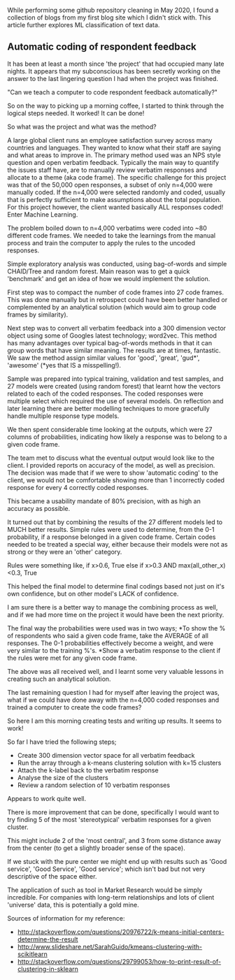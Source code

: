 While performing some github repository cleaning in May 2020, I found a collection of blogs from my first blog site which I didn't stick with. This article further explores ML classification of text data.

## Automatic coding of respondent feedback

It has been at least a month since 'the project' that had occupied many late nights. It appears that my subconscious has been secretly working on the answer to the last lingering question I had when the project was finished.

"Can we teach a computer to code respondent feedback automatically?"

So on the way to picking up a morning coffee, I started to think through the logical steps needed. It worked! It can be done!

So what was the project and what was the method?

A large global client runs an employee satisfaction survey across many countries and languages. They wanted to know what their staff are saying and what areas to improve in. The primary method used was an NPS style question and open verbatim feedback. Typically the main way to quantify the issues staff have, are to manually review verbatim responses and allocate to a theme (aka code frame). The specific challenge for this project was that of the 50,000 open responses, a subset of only n=4,000 were manually coded. If the n=4,000 were selected randomly and coded, usually that is perfectly sufficient to make assumptions about the total population. For this project however, the client wanted basically ALL responses coded! Enter Machine Learning.

The problem boiled down to n=4,000 verbatims were coded into ~80 different code frames. We needed to take the learnings from the manual process and train the computer to apply the rules to the uncoded responses.

Simple exploratory analysis was conducted, using bag-of-words and simple CHAID/Tree and random forest. Main reason was to get a quick 'benchmark' and get an idea of how we would implement the solution.

First step was to compact the number of code frames into 27 code frames. This was done manually but in retrospect could have been better handled or complemented by an analytical solution (which would aim to group code frames by similarity).

Next step was to convert all verbatim feedback into a 300 dimension vector object using some of Googles latest technology; word2vec. This method has many advantages over typical bag-of-words methods in that it can group words that have similar meaning. The results are at times, fantastic. We saw the method assign similar values for 'good', 'great', 'gud*', 'awesome' (*yes that IS a misspelling!).

Sample was prepared into typical training, validation and test samples, and 27 models were created (using random forest) that learnt how the vectors related to each of the coded responses. The coded responses were multiple select which required the use of several models. On reflection and later learning there are better modelling techniques to more gracefully handle multiple response type models.

We then spent considerable time looking at the outputs, which were 27 columns of probabilities, indicating how likely a response was to belong to a given code frame.

The team met to discuss what the eventual output would look like to the client. I provided reports on accuracy of the model, as well as precision. The decision was made that if we were to show 'automatic coding' to the client, we would not be comfortable showing more than 1 incorrectly coded response for every 4 correctly coded responses.

This became a usability mandate of 80% precision, with as high an accuracy as possible.

It turned out that by combining the results of the 27 different models led to MUCH better results. Simple rules were used to determine, from the 0-1 probability, if a response belonged in a given code frame. Certain codes needed to be treated a special way, either because their models were not as strong or they were an 'other' category.

Rules were something like,
if x>0.6, True
else if x>0.3 AND max(all_other_x)<0.3, True

This helped the final model to determine final codings based not just on it's own confidence, but on other model's LACK of confidence.

I am sure there is a better way to manage the combining process as well, and if we had more time on the project it would have been the next priority.

The final way the probabilities were used was in two ways;
*To show the % of respondents who said a given code frame, take the AVERAGE of all responses. The 0-1 probabilities effectively become a weight, and were very similar to the training %'s.
*Show a verbatim response to the client if the rules were met for any given code frame.

The above was all received well, and I learnt some very valuable lessons in creating such an analytical solution.

The last remaining question I had for myself after leaving the project was, what if we could have done away with the n=4,000 coded responses and trained a computer to create the code frames?

So here I am this morning creating tests and writing up results. It seems to work!

So far I have tried the following steps;

* Create 300 dimension vector space for all verbatim feedback
* Run the array through a k-means clustering solution with k=15 clusters
* Attach the k-label back to the verbatim response
* Analyse the size of the clusters
* Review a random selection of 10 verbatim responses

Appears to work quite well.

There is more improvement that can be done, specifically I would want to try finding 5 of the most 'stereotypical' verbatim responses for a given cluster.

This might include 2 of the 'most central', and 3 from some distance away from the center (to get a slightly broader sense of the space).

If we stuck with the pure center we might end up with results such as 'Good service', 'Good Service', 'Good service'; which isn't bad but not very descriptive of the space either.

The application of such as tool in Market Research would be simply incredible. For companies with long-term relationships and lots of client 'universe' data, this is potentially a gold mine.

Sources of information for my reference:

* http://stackoverflow.com/questions/20976722/k-means-initial-centers-determine-the-result
* http://www.slideshare.net/SarahGuido/kmeans-clustering-with-scikitlearn
* http://stackoverflow.com/questions/29799053/how-to-print-result-of-clustering-in-sklearn
